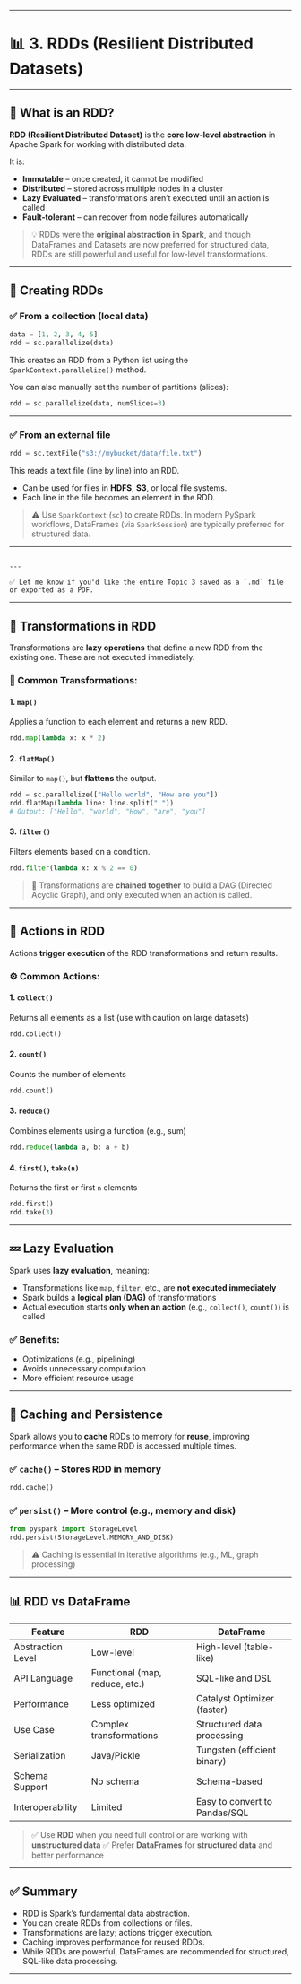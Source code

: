 
---

# 📊 3. RDDs (Resilient Distributed Datasets)

---

## 🔹 What is an RDD?

**RDD (Resilient Distributed Dataset)** is the **core low-level abstraction** in Apache Spark for working with distributed data.

It is:

* **Immutable** – once created, it cannot be modified
* **Distributed** – stored across multiple nodes in a cluster
* **Lazy Evaluated** – transformations aren’t executed until an action is called
* **Fault-tolerant** – can recover from node failures automatically

> 💡 RDDs were the **original abstraction in Spark**, and though DataFrames and Datasets are now preferred for structured data, RDDs are still powerful and useful for low-level transformations.

---

## 🔹 Creating RDDs

### ✅ From a collection (local data)

```python
data = [1, 2, 3, 4, 5]
rdd = sc.parallelize(data)
```

This creates an RDD from a Python list using the `SparkContext.parallelize()` method.

You can also manually set the number of partitions (slices):

```python
rdd = sc.parallelize(data, numSlices=3)
```

---

### ✅ From an external file

```python
rdd = sc.textFile("s3://mybucket/data/file.txt")
```

This reads a text file (line by line) into an RDD.

* Can be used for files in **HDFS**, **S3**, or local file systems.
* Each line in the file becomes an element in the RDD.

> ⚠️ Use `SparkContext` (`sc`) to create RDDs. In modern PySpark workflows, DataFrames (via `SparkSession`) are typically preferred for structured data.

---
```

---

✅ Let me know if you'd like the entire Topic 3 saved as a `.md` file or exported as a PDF.
```


---

## 🔹 Transformations in RDD

Transformations are **lazy operations** that define a new RDD from the existing one. These are not executed immediately.

### 🔧 Common Transformations:

#### 1. `map()`

Applies a function to each element and returns a new RDD.

```python
rdd.map(lambda x: x * 2)
```

#### 2. `flatMap()`

Similar to `map()`, but **flattens** the output.

```python
rdd = sc.parallelize(["Hello world", "How are you"])
rdd.flatMap(lambda line: line.split(" "))
# Output: ["Hello", "world", "How", "are", "you"]
```

#### 3. `filter()`

Filters elements based on a condition.

```python
rdd.filter(lambda x: x % 2 == 0)
```

> 🔁 Transformations are **chained together** to build a DAG (Directed Acyclic Graph), and only executed when an action is called.

---

## 🔹 Actions in RDD

Actions **trigger execution** of the RDD transformations and return results.

### ⚙️ Common Actions:

#### 1. `collect()`

Returns all elements as a list (use with caution on large datasets)

```python
rdd.collect()
```

#### 2. `count()`

Counts the number of elements

```python
rdd.count()
```

#### 3. `reduce()`

Combines elements using a function (e.g., sum)

```python
rdd.reduce(lambda a, b: a + b)
```

#### 4. `first()`, `take(n)`

Returns the first or first `n` elements

```python
rdd.first()
rdd.take(3)
```

---

## 💤 Lazy Evaluation

Spark uses **lazy evaluation**, meaning:

* Transformations like `map`, `filter`, etc., are **not executed immediately**
* Spark builds a **logical plan (DAG)** of transformations
* Actual execution starts **only when an action** (e.g., `collect()`, `count()`) is called

### ✅ Benefits:

* Optimizations (e.g., pipelining)
* Avoids unnecessary computation
* More efficient resource usage

---

## 🧠 Caching and Persistence

Spark allows you to **cache** RDDs to memory for **reuse**, improving performance when the same RDD is accessed multiple times.

### ✅ `cache()` – Stores RDD in memory

```python
rdd.cache()
```

### ✅ `persist()` – More control (e.g., memory and disk)

```python
from pyspark import StorageLevel
rdd.persist(StorageLevel.MEMORY_AND_DISK)
```

> ⚠️ Caching is essential in iterative algorithms (e.g., ML, graph processing)

---

## 📊 RDD vs DataFrame

| Feature           | RDD                            | DataFrame                     |
| ----------------- | ------------------------------ | ----------------------------- |
| Abstraction Level | Low-level                      | High-level (table-like)       |
| API Language      | Functional (map, reduce, etc.) | SQL-like and DSL              |
| Performance       | Less optimized                 | Catalyst Optimizer (faster)   |
| Use Case          | Complex transformations        | Structured data processing    |
| Serialization     | Java/Pickle                    | Tungsten (efficient binary)   |
| Schema Support    | No schema                      | Schema-based                  |
| Interoperability  | Limited                        | Easy to convert to Pandas/SQL |

> ✅ Use **RDD** when you need full control or are working with **unstructured data**
> ✅ Prefer **DataFrames** for **structured data** and better performance

---

## ✅ Summary

* RDD is Spark’s fundamental data abstraction.
* You can create RDDs from collections or files.
* Transformations are lazy; actions trigger execution.
* Caching improves performance for reused RDDs.
* While RDDs are powerful, DataFrames are recommended for structured, SQL-like data processing.

---

